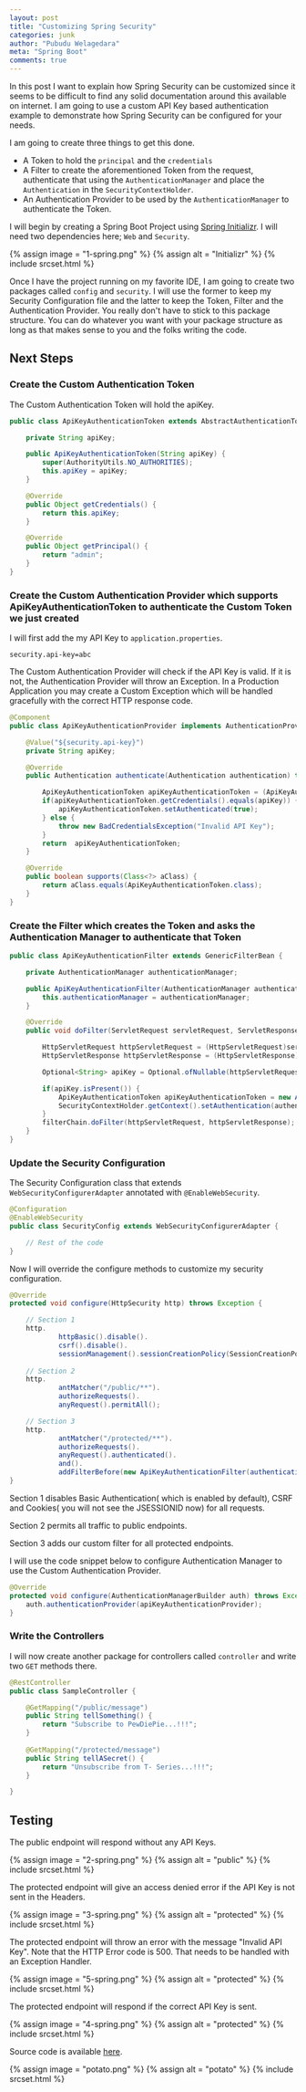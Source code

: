```yaml
---
layout: post
title: "Customizing Spring Security"
categories: junk
author: "Pubudu Welagedara"
meta: "Spring Boot"
comments: true
---
```


In this post I want to explain how Spring Security can be customized since it seems to be difficult to find any solid documentation around this available on internet. I am going to use a custom API Key based authentication example to demonstrate how Spring Security can be configured for your needs.

I am going to create three things to get this done.

- A Token to hold the `principal` and the `credentials`
- A Filter to create the aforementioned Token from the request, authenticate that using the `AuthenticationManager` and place the `Authentication` in the `SecurityContextHolder`.
- An Authentication Provider to be used by the `AuthenticationManager` to authenticate the Token.

I will begin by creating a Spring Boot Project using [Spring Initializr][initializr]. I will need two dependencies here; `Web` and `Security`.

{% assign image = "1-spring.png" %}
{% assign alt = "Initializr" %}
{% include srcset.html %}

Once I have the project running on my favorite IDE, I am going to create two packages called `config` and `security`. I will use the former to keep my Security Configuration file and the latter to keep the Token, Filter and the Authentication Provider. You really don't have to stick to this package structure. You can do whatever you want with your package structure as long as that makes sense to you and the folks writing the code.

## Next Steps

### Create the Custom Authentication Token

The Custom Authentication Token will hold the apiKey. 

```java
public class ApiKeyAuthenticationToken extends AbstractAuthenticationToken {

    private String apiKey;

    public ApiKeyAuthenticationToken(String apiKey) {
        super(AuthorityUtils.NO_AUTHORITIES);
        this.apiKey = apiKey;
    }

    @Override
    public Object getCredentials() {
        return this.apiKey;
    }

    @Override
    public Object getPrincipal() {
        return "admin";
    }
}
```
### Create the Custom Authentication Provider which supports ApiKeyAuthenticationToken to authenticate the Custom Token we just created

I will first add the my API Key to `application.properties`.

```properties
security.api-key=abc
```

The Custom Authentication Provider will check if the API Key is valid. If it is not, the Authentication Provider will throw an Exception. In a Production Application you may create a Custom Exception which will be handled gracefully with the correct HTTP response code.

```java
@Component
public class ApiKeyAuthenticationProvider implements AuthenticationProvider {

    @Value("${security.api-key}")
    private String apiKey;

    @Override
    public Authentication authenticate(Authentication authentication) throws AuthenticationException {

        ApiKeyAuthenticationToken apiKeyAuthenticationToken = (ApiKeyAuthenticationToken)authentication;
        if(apiKeyAuthenticationToken.getCredentials().equals(apiKey)) {
            apiKeyAuthenticationToken.setAuthenticated(true);
        } else {
            throw new BadCredentialsException("Invalid API Key");
        }
        return  apiKeyAuthenticationToken;
    }

    @Override
    public boolean supports(Class<?> aClass) {
        return aClass.equals(ApiKeyAuthenticationToken.class);
    }
}
```

### Create the Filter which creates the Token and asks the Authentication Manager to authenticate that Token

```java
public class ApiKeyAuthenticationFilter extends GenericFilterBean {

    private AuthenticationManager authenticationManager;

    public ApiKeyAuthenticationFilter(AuthenticationManager authenticationManager) {
        this.authenticationManager = authenticationManager;
    }

    @Override
    public void doFilter(ServletRequest servletRequest, ServletResponse servletResponse, FilterChain filterChain) throws IOException, ServletException {

        HttpServletRequest httpServletRequest = (HttpServletRequest)servletRequest;
        HttpServletResponse httpServletResponse = (HttpServletResponse)servletResponse;

        Optional<String> apiKey = Optional.ofNullable(httpServletRequest.getHeader("X-Api-Key"));

        if(apiKey.isPresent()) {
            ApiKeyAuthenticationToken apiKeyAuthenticationToken = new ApiKeyAuthenticationToken(apiKey.get());
            SecurityContextHolder.getContext().setAuthentication(authenticationManager.authenticate(apiKeyAuthenticationToken));
        }
        filterChain.doFilter(httpServletRequest, httpServletResponse);
    }
}
```
### Update the Security Configuration

The Security Configuration class that extends `WebSecurityConfigurerAdapter` annotated with `@EnableWebSecurity`.

```java
@Configuration
@EnableWebSecurity
public class SecurityConfig extends WebSecurityConfigurerAdapter {

    // Rest of the code
}
```

Now I will override the configure methods to customize my security configuration.

```java
@Override
protected void configure(HttpSecurity http) throws Exception {

    // Section 1
    http.
            httpBasic().disable().
            csrf().disable().
            sessionManagement().sessionCreationPolicy(SessionCreationPolicy.STATELESS);
    
    // Section 2
    http.
            antMatcher("/public/**").
            authorizeRequests().
            anyRequest().permitAll();

    // Section 3
    http.
            antMatcher("/protected/**").
            authorizeRequests().
            anyRequest().authenticated().
            and().
            addFilterBefore(new ApiKeyAuthenticationFilter(authenticationManager()), UsernamePasswordAuthenticationFilter.class);
}
```

Section 1 disables Basic Authentication( which is enabled by default), CSRF and Cookies( you will not see the JSESSIONID now) for all requests.

Section 2 permits all traffic to public endpoints.

Section 3 adds our custom filter for all protected endpoints. 

I will use the code snippet below to configure Authentication Manager to use the Custom Authentication Provider.

```java
@Override
protected void configure(AuthenticationManagerBuilder auth) throws Exception {
    auth.authenticationProvider(apiKeyAuthenticationProvider);
}
```

### Write the Controllers 

I will now create another package for controllers called `controller` and write two `GET` methods there. 

```java
@RestController
public class SampleController {

    @GetMapping("/public/message")
    public String tellSomething() {
        return "Subscribe to PewDiePie...!!!";
    }
    
    @GetMapping("/protected/message")
    public String tellASecret() {
        return "Unsubscribe from T- Series...!!!";
    }

}
```

## Testing

The public endpoint will respond without any API Keys.

{% assign image = "2-spring.png" %}
{% assign alt = "public" %}
{% include srcset.html %}

The protected endpoint will give an access denied error if the API Key is not sent in the Headers.

{% assign image = "3-spring.png" %}
{% assign alt = "protected" %}
{% include srcset.html %}

The protected endpoint will throw an error with the message "Invalid API Key". Note that the HTTP Error code is 500. That needs to be handled with an Exception Handler.

{% assign image = "5-spring.png" %}
{% assign alt = "protected" %}
{% include srcset.html %}

The protected endpoint will respond if the correct API Key is sent.

{% assign image = "4-spring.png" %}
{% assign alt = "protected" %}
{% include srcset.html %}

Source code is available [here][source].

{% assign image = "potato.png" %}
{% assign alt = "potato" %}
{% include srcset.html %}

[initializr]: https://start.spring.io/
[source]: https://github.com/pwelagedara/spring-security-starter
